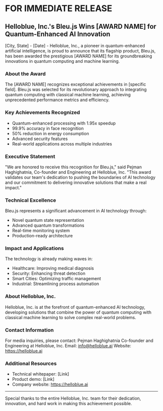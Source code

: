 # FOR IMMEDIATE RELEASE

## Helloblue, Inc.'s Bleu.js Wins [AWARD NAME] for Quantum-Enhanced AI Innovation

[City, State] - [Date] - Helloblue, Inc., a pioneer in quantum-enhanced artificial intelligence, is proud to announce that its flagship product, Bleu.js, has been awarded the prestigious [AWARD NAME] for its groundbreaking innovations in quantum computing and machine learning.

### About the Award
The [AWARD NAME] recognizes exceptional achievements in [specific field]. Bleu.js was selected for its revolutionary approach to integrating quantum computing with classical machine learning, achieving unprecedented performance metrics and efficiency.

### Key Achievements Recognized
- Quantum-enhanced processing with 1.95x speedup
- 99.9% accuracy in face recognition
- 50% reduction in energy consumption
- Advanced security features
- Real-world applications across multiple industries

### Executive Statement
"We are honored to receive this recognition for Bleu.js," said Pejman Haghighatnia, Co-founder and Engineering at Helloblue, Inc. "This award validates our team's dedication to pushing the boundaries of AI technology and our commitment to delivering innovative solutions that make a real impact."

### Technical Excellence
Bleu.js represents a significant advancement in AI technology through:
- Novel quantum state representation
- Advanced quantum transformations
- Real-time monitoring system
- Production-ready architecture

### Impact and Applications
The technology is already making waves in:
- Healthcare: Improving medical diagnosis
- Security: Enhancing threat detection
- Smart Cities: Optimizing traffic management
- Industrial: Streamlining process automation

### About Helloblue, Inc.
Helloblue, Inc. is at the forefront of quantum-enhanced AI technology, developing solutions that combine the power of quantum computing with classical machine learning to solve complex real-world problems.

### Contact Information
For media inquiries, please contact:
Pejman Haghighatnia
Co-founder and Engineering at Helloblue, Inc.
Email: info@helloblue.ai
Website: https://helloblue.ai

### Additional Resources
- Technical whitepaper: [Link]
- Product demo: [Link]
- Company website: https://helloblue.ai

---

Special thanks to the entire Helloblue, Inc. team for their dedication, innovation, and hard work in making this achievement possible. 
